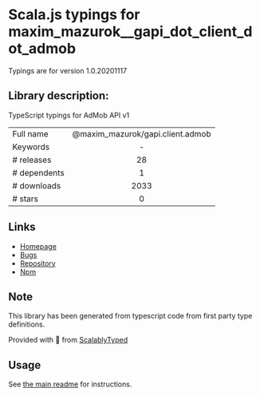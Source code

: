 
# Scala.js typings for maxim_mazurok__gapi_dot_client_dot_admob

Typings are for version 1.0.20201117

## Library description:
TypeScript typings for AdMob API v1

|                    |                 |
| ------------------ | :-------------: |
| Full name          | @maxim_mazurok/gapi.client.admob |
| Keywords           | - |
| # releases         | 28 |
| # dependents       | 1 |
| # downloads        | 2033 |
| # stars            | 0 |

## Links
- [Homepage](https://github.com/Maxim-Mazurok/google-api-typings-generator#readme)
- [Bugs](https://github.com/Maxim-Mazurok/google-api-typings-generator/issues)
- [Repository](https://github.com/Maxim-Mazurok/google-api-typings-generator)
- [Npm](https://www.npmjs.com/package/%40maxim_mazurok%2Fgapi.client.admob)
    


## Note
This library has been generated from typescript code from first party type definitions.

Provided with :purple_heart: from [ScalablyTyped](https://github.com/oyvindberg/ScalablyTyped)

## Usage
See [the main readme](../../readme.md) for instructions.


